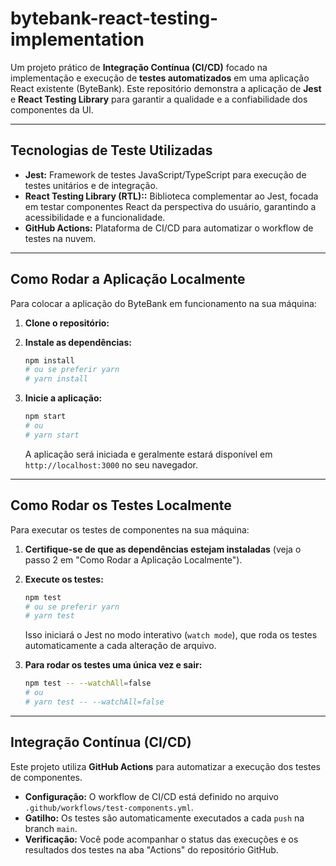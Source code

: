 # bytebank-react-testing-implementation

Um projeto prático de **Integração Contínua (CI/CD)** focado na implementação e execução de **testes automatizados** em uma aplicação React existente (ByteBank). Este repositório demonstra a aplicação de **Jest** e **React Testing Library** para garantir a qualidade e a confiabilidade dos componentes da UI.

---

## **Tecnologias de Teste Utilizadas**

* **Jest:** Framework de testes JavaScript/TypeScript para execução de testes unitários e de integração.
* **React Testing Library (RTL)::** Biblioteca complementar ao Jest, focada em testar componentes React da perspectiva do usuário, garantindo a acessibilidade e a funcionalidade.
* **GitHub Actions:** Plataforma de CI/CD para automatizar o workflow de testes na nuvem.

---

## **Como Rodar a Aplicação Localmente**

Para colocar a aplicação do ByteBank em funcionamento na sua máquina:

1.  **Clone o repositório:**
2.  **Instale as dependências:**
    ```bash
    npm install
    # ou se preferir yarn
    # yarn install
    ```

3.  **Inicie a aplicação:**
    ```bash
    npm start
    # ou
    # yarn start
    ```
    A aplicação será iniciada e geralmente estará disponível em `http://localhost:3000` no seu navegador.

---

## **Como Rodar os Testes Localmente**

Para executar os testes de componentes na sua máquina:

1.  **Certifique-se de que as dependências estejam instaladas** (veja o passo 2 em "Como Rodar a Aplicação Localmente").

2.  **Execute os testes:**
    ```bash
    npm test
    # ou se preferir yarn
    # yarn test
    ```
    Isso iniciará o Jest no modo interativo (`watch mode`), que roda os testes automaticamente a cada alteração de arquivo.

3.  **Para rodar os testes uma única vez e sair:**
    ```bash
    npm test -- --watchAll=false
    # ou
    # yarn test -- --watchAll=false
    ```

---

## **Integração Contínua (CI/CD)**

Este projeto utiliza **GitHub Actions** para automatizar a execução dos testes de componentes.

* **Configuração:** O workflow de CI/CD está definido no arquivo `.github/workflows/test-components.yml`.
* **Gatilho:** Os testes são automaticamente executados a cada `push` na branch `main`.
* **Verificação:** Você pode acompanhar o status das execuções e os resultados dos testes na aba "Actions" do repositório GitHub.



